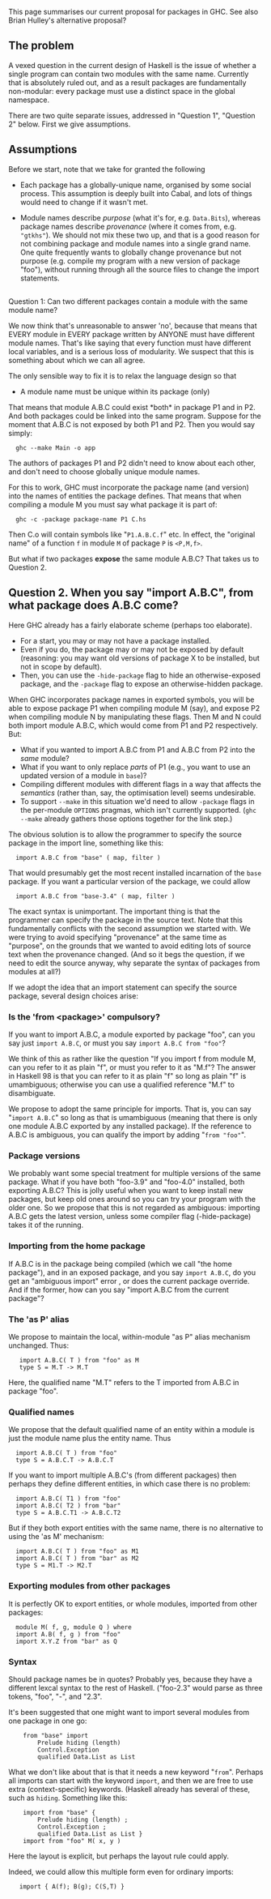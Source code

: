 



This page summarises our current proposal for packages in GHC. See also Brian Hulley's alternative proposal?


## The problem



A vexed question in the current design of Haskell is the issue of whether a single program can contain two modules with the same name.  Currently that is absolutely ruled out, and as a result packages are fundamentally non-modular: every package must use a distinct space in the global namespace. 



There are two quite separate issues, addressed in "Question 1", "Question 2" below.  First we give assumptions.


## Assumptions



Before we start, note that we take for granted the following


- Each package has a globally-unique name, organised by some social process.  This assumption is deeply built into Cabal, and lots of things would need to change if it wasn't met.

- Module names describe *purpose* (what it's for, e.g. `Data.Bits`), whereas package names describe *provenance* (where it comes from, e.g. `"gtkhs"`).  We should not mix these two up, and that is a good reason for not combining package and module names into a single grand name.  One quite frequently wants to globally change provenance but not purpose (e.g. compile my program with a new version of package "foo"), without running through all the source files to change the import statements.

##
Question 1: Can two different packages contain a module with the same module name?



We now think that's unreasonable to answer 'no', because that means that EVERY module in EVERY package written by ANYONE must have different module names. That's like saying that every function must have different local variables, and is a serious loss of modularity.  We suspect that this is something about which we can all agree.



The only sensible way to fix it is to relax the language design so that


- A module name must be unique within its package (only)


That means that module A.B.C could exist \*both\* in package P1 and in P2. And both packages could be linked into the same program. Suppose for the moment that A.B.C is not exposed by both P1 and P2.  Then you would say simply:


```wiki
  ghc --make Main -o app
```


The authors of packages P1 and P2 didn't need to know about each other, and don't need to choose globally unique module names.



For this to work, GHC must incorporate the package name (and version) into the names of entities the package defines.  That means that when compiling a module M you must say what package it is part of:


```wiki
  ghc -c -package package-name P1 C.hs
```


Then C.o will contain symbols like "`P1.A.B.C.f`" etc.  In effect, the "original name" of a function `f` in module `M` of package `P` is `<P,M,f>`.



But what if two packages **expose** the same module A.B.C?  That takes us to Question 2.


## Question 2.  When you say "import A.B.C", from what package does A.B.C come?



Here GHC already has a fairly elaborate scheme (perhaps too elaborate).


- For a start, you may or may not have a package installed.  
- Even if you do, the package may or may not be exposed by default (reasoning: you may want old versions of package X to be installed, but not in scope by default).  
- Then, you can use the `-hide-package` flag to hide an otherwise-exposed package, and the `-package` flag to expose an otherwise-hidden package.


When GHC incorporates package names in exported symbols, you will be able to expose package P1 when compiling module M (say), and expose P2 when compiling module N by manipulating these flags.  Then M and N could both import module A.B.C, which would come from P1 and P2 respectively. But:


- What if you wanted to import A.B.C from P1 and A.B.C from P2 into the *same* module?
- What if you want to only replace *parts* of P1 (e.g., you want to use an updated version of a module in `base`)?
- Compiling different modules with different flags in a way that affects the *semantics* (rather than, say, the optimisation level) seems undesirable.
- To support `--make` in this situation we'd need to allow `-package` flags in the per-module `OPTIONS` pragmas, which isn't currently supported.  (`ghc --make` already gathers those options together for the link step.)


The obvious solution is to allow the programmer to specify the source package in the import line, something like this:


```wiki
  import A.B.C from "base" ( map, filter )
```


That would presumably get the most recent installed incarnation of the `base` package. If you want a particular version of the package, we could allow


```wiki
  import A.B.C from "base-3.4" ( map, filter )
```


The exact syntax is unimportant. The important thing is that the programmer can specify the package in the source text.  Note that this fundamentally conflicts with the second assumption we started with.  We were trying to avoid specifying "provenance" at the same time as "purpose", on the grounds that we wanted to avoid editing lots of source text when the provenance changed.  (And so it begs the question, if we need to edit the source anyway, why separate the syntax of packages from modules at all?)



If we adopt the idea that an import statement can specify the source package, several design choices arise:


### Is the 'from \<package\>' compulsory?



If you want to import A.B.C, a module exported by package "foo", can you say just `import A.B.C`, or must you say `import A.B.C from "foo"`?



We think of this as rather like the question "If you import f from module M, can you refer to it as plain "f", or must you refer to it as "M.f"?  The answer in Haskell 98 is that you can refer to it as plain "f" so long as plain "f" is umambiguous; otherwise you can use a qualified reference "M.f" to disambiguate.



We propose to adopt the same principle for imports. That is, you can say "`import A.B.C`" so long as that is umambiguous (meaning that there is only one module A.B.C exported by any installed package).  If the reference to A.B.C is ambiguous, you can qualify the import by adding "`from "foo"`".


### Package versions



We probably want some special treatment for multiple versions of the same package.  What if you have both "foo-3.9" and "foo-4.0" installed, both exporting A.B.C?  This is jolly useful when you want to keep install new packages, but keep old ones around so you can try your program with the older one.  So we propose that this is not regarded as ambiguous: importing A.B.C gets the latest version, unless some compiler flag (-hide-package) takes it of the running.


### Importing from the home package



If A.B.C is in the package being compiled (which we call "the home package"), and in an exposed package, and you say `import A.B.C`, do you get an "ambiguous import" error , or does the current package override.  And if the former, how can you say "import A.B.C from the current package"?


### The 'as P' alias



We propose to maintain the local, within-module "as P" alias mechanism unchanged.  Thus:


```wiki
   import A.B.C( T ) from "foo" as M
   type S = M.T -> M.T
```


Here, the qualified name "M.T" refers to the T imported from A.B.C in package "foo".


### Qualified names



We propose that the default qualified name of an entity within a module is just the module name plus the entity name.  Thus


```wiki
  import A.B.C( T ) from "foo" 
  type S = A.B.C.T -> A.B.C.T
```


If you want to import multiple A.B.C's (from different packages) then perhaps they define different entities, in which case there is no problem:


```wiki
  import A.B.C( T1 ) from "foo" 
  import A.B.C( T2 ) from "bar" 
  type S = A.B.C.T1 -> A.B.C.T2
```


But if they both export entities with the same name, there is no alternative to using the 'as M' mechanism:


```wiki
  import A.B.C( T ) from "foo" as M1
  import A.B.C( T ) from "bar" as M2
  type S = M1.T -> M2.T
```

### Exporting modules from other packages



It is perfectly OK to export entities, or whole modules, imported from other packages:


```wiki
  module M( f, g, module Q ) where
  import A.B( f, g ) from "foo"
  import X.Y.Z from "bar" as Q
```

### Syntax



Should package names be in quotes?  Probably yes, because they have a different lexcal syntax to the rest of Haskell.  ("foo-2.3" would parse as three tokens, "foo", "-",  and "2.3".  



It's been suggested that one might want to import several modules from one package in one go:


```wiki
    from "base" import
        Prelude hiding (length)
        Control.Exception
        qualified Data.List as List
```


What we don't like about that is that it needs a new keyword "`from`".  Perhaps all imports can start with the keyword `import`, and then we are free to use extra (context-specific) keywords.  (Haskell already has several of these, such as `hiding`.  Something like this:


```wiki
    import from "base" {
        Prelude hiding (length) ;
        Control.Exception ;
        qualified Data.List as List }
    import from "foo" M( x, y )
```


Here the layout is explicit, but perhaps the layout rule could apply.



Indeed, we could allow this multiple form even for ordinary imports:


```wiki
   import { A(f); B(g); C(S,T) }
```